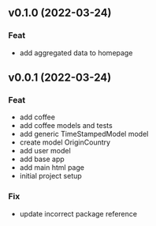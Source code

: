 ## v0.1.0 (2022-03-24)

### Feat

- add aggregated data to homepage

## v0.0.1 (2022-03-24)

### Feat

- add coffee
- add coffee models and tests
- add generic TimeStampedModel model
- create model OriginCountry
- add user model
- add base app
- add main html page
- initial project setup

### Fix

- update incorrect package reference

